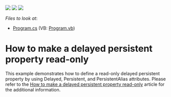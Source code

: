 <!-- default badges list -->
![](https://img.shields.io/endpoint?url=https://codecentral.devexpress.com/api/v1/VersionRange/128586098/13.1.4%2B)
[![](https://img.shields.io/badge/Open_in_DevExpress_Support_Center-FF7200?style=flat-square&logo=DevExpress&logoColor=white)](https://supportcenter.devexpress.com/ticket/details/E803)
[![](https://img.shields.io/badge/📖_How_to_use_DevExpress_Examples-e9f6fc?style=flat-square)](https://docs.devexpress.com/GeneralInformation/403183)
<!-- default badges end -->
<!-- default file list -->
*Files to look at*:

* [Program.cs](./CS/Program.cs) (VB: [Program.vb](./VB/Program.vb))
<!-- default file list end -->
# How to make a delayed persistent property read-only


<p>This example demonstrates how to define a read-only delayed persistent property by using Delayed, Persistent, and PersistentAlias attributes. Please refer to the <a href="https://www.devexpress.com/Support/Center/p/K18014">How to make a delayed persistent property read-only</a> article for the additional information.</p>

<br/>


